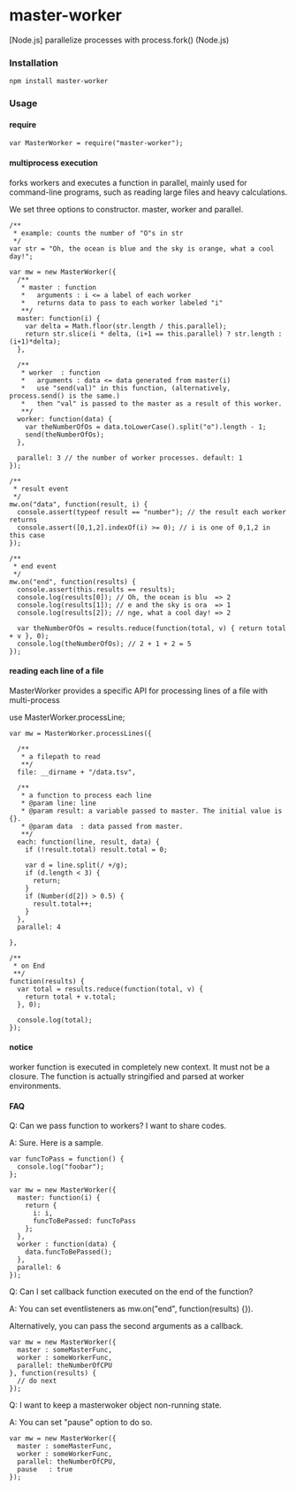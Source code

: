 master-worker
==========
[Node.js] parallelize processes with process.fork() (Node.js)

### Installation ###

    npm install master-worker

### Usage ###
#### require ####
    var MasterWorker = require("master-worker");

#### multiprocess execution ####
forks workers and executes a function in parallel, mainly used for command-line programs,
such as reading large files and heavy calculations.

We set three options to constructor.
master, worker and parallel.

    /**
     * example: counts the number of "O"s in str 
     */
    var str = "Oh, the ocean is blue and the sky is orange, what a cool day!";

    var mw = new MasterWorker({
      /**
       * master : function
       *   arguments : i <= a label of each worker
       *   returns data to pass to each worker labeled "i"
       **/
      master: function(i) {
        var delta = Math.floor(str.length / this.parallel);
        return str.slice(i * delta, (i+1 == this.parallel) ? str.length : (i+1)*delta);
      },

      /**
       * worker  : function
       *   arguments : data <= data generated from master(i)
       *   use "send(val)" in this function, (alternatively, process.send() is the same.)
       *   then "val" is passed to the master as a result of this worker.
       **/
      worker: function(data) {
        var theNumberOfOs = data.toLowerCase().split("o").length - 1;
        send(theNumberOfOs);
      },

      parallel: 3 // the number of worker processes. default: 1
    });

    /**
     * result event
     */
    mw.on("data", function(result, i) {
      console.assert(typeof result == "number"); // the result each worker returns
      console.assert([0,1,2].indexOf(i) >= 0); // i is one of 0,1,2 in this case
    });

    /**
     * end event
     */
    mw.on("end", function(results) {
      console.assert(this.results == results);
      console.log(results[0]); // Oh, the ocean is blu  => 2
      console.log(results[1]); // e and the sky is ora  => 1
      console.log(results[2]); // nge, what a cool day! => 2

      var theNumberOfOs = results.reduce(function(total, v) { return total + v }, 0);
      console.log(theNumberOfOs); // 2 + 1 + 2 = 5
    });

#### reading each line of a file ####
MasterWorker provides a specific API for processing lines of a file with multi-process

use MasterWorker.processLine;

    var mw = MasterWorker.processLines({

      /**
       * a filepath to read
       **/
      file: __dirname + "/data.tsv",

      /**
       * a function to process each line
       * @param line: line
       * @param result: a variable passed to master. The initial value is {}.
       * @param data  : data passed from master.
       **/
      each: function(line, result, data) {
        if (!result.total) result.total = 0;

        var d = line.split(/ +/g);
        if (d.length < 3) {
          return;
        }
        if (Number(d[2]) > 0.5) {
          result.total++;
        }
      },
      parallel: 4

    }, 

    /**
     * on End
     **/
    function(results) {
      var total = results.reduce(function(total, v) {
        return total + v.total;
      }, 0);

      console.log(total);
    });


#### notice ####
worker function is executed in completely new context.
It must not be a closure.
The function is actually stringified and parsed at worker environments.

#### FAQ ####

Q: Can we pass function to workers? I want to share codes.

A: Sure. Here is a sample.

    var funcToPass = function() {
      console.log("foobar");
    };

    var mw = new MasterWorker({
      master: function(i) {
        return {
          i: i,
          funcToBePassed: funcToPass
        };
      },
      worker : function(data) {
        data.funcToBePassed();
      },
      parallel: 6
    });

Q: Can I set callback function executed on the end of the function?

A: You can set eventlisteners as mw.on("end", function(results) {}).

Alternatively, you can pass the second arguments as a callback.

    var mw = new MasterWorker({
      master : someMasterFunc,
      worker : someWorkerFunc,
      parallel: theNumberOfCPU
    }, function(results) {
      // do next
    });


Q: I want to keep a masterwoker object non-running state.

A: You can set "pause" option to do so.

    var mw = new MasterWorker({
      master : someMasterFunc,
      worker : someWorkerFunc,
      parallel: theNumberOfCPU,
      pause   : true
    });

